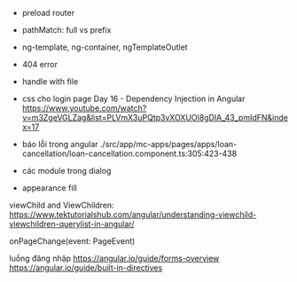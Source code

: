 - preload router
- pathMatch: full vs prefix
- ng-template, ng-container, ngTemplateOutlet
- 404 error
- handle with file
- css cho login page
Day 16 - Dependency Injection in Angular
https://www.youtube.com/watch?v=m3ZgeVGLZag&list=PLVmX3uPQtp3vXOXUOl8gDIA_43_pmIdFN&index=17

- báo lỗi trong angular
./src/app/mc-apps/pages/apps/loan-cancellation/loan-cancellation.component.ts:305:423-438 
- các module trong dialog
- appearance fill

viewChild and ViewChildren: https://www.tektutorialshub.com/angular/understanding-viewchild-viewchildren-querylist-in-angular/

onPageChange(event: PageEvent)

luồng đăng nhập
https://angular.io/guide/forms-overview
https://angular.io/guide/built-in-directives
